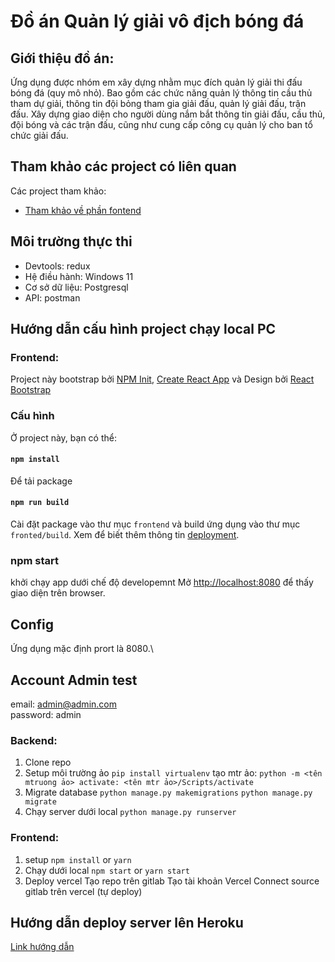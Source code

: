 # Đồ án Quản lý giải vô địch bóng đá
## Giới thiệu đồ án: 
Ứng dụng được nhóm em xây dựng nhằm mục đích quản lý giải thi đấu bóng đá (quy mô nhỏ). Bao gồm các chức năng quản lý thông tin cầu thủ tham dự giải, thông tin đội bỏng tham gia giải đấu, quản lý giải đấu, trận đấu. Xây dựng giao diện cho người dùng nắm bắt thông tin giải đấu, cầu thủ, đội bóng và các trận đấu, cũng như cung cấp công cụ quản lý cho ban tổ chức giải đấu. 
## Tham khảo các project có liên quan
Các project tham khảo:
- [Tham khảo về phần fontend](https://www.youtube.com/watch?v=pl8s9aRRZL8)
## Môi trường thực thi
- Devtools: redux
- Hệ điều hành: Windows 11
- Cơ sở dữ liệu: Postgresql
- API: postman

## Hướng dẫn cấu hình project chạy local PC
### Frontend:
Project này bootstrap bởi [NPM Init](https://docs.npmjs.com/cli/v8/commands/npm-init), [Create React App](https://github.com/facebook/create-react-app) và Design bởi [React Bootstrap](https://react-bootstrap.github.io/)
### Cấu hình
Ở project này, bạn có thể:
#### `npm install`
Để tải package
#### `npm run build`
Cài đặt package vào thư mục `frontend` và build ứng dụng vào thư mục `fronted/build`. 
Xem để biết thêm thông tin [deployment](https://facebook.github.io/create-react-app/docs/deployment).
### npm start
khởi chạy app dưới chế độ developemnt
Mở [http://localhost:8080](http://localhost:8080) để thấy giao diện trên browser.
## Config
Ứng dụng mặc định prort là 8080.\

## Account Admin test
email: admin@admin.com \
password: admin
### Backend:
1. Clone repo 
2. Setup môi trường ảo
 `pip install virtualenv` tạo mtr ảo: `python -m <tên mtruong ảo> activate: <tên mtr ảo>/Scripts/activate`
3. Migrate database
 `python manage.py makemigrations`
 `python manage.py migrate`
4. Chạy server dưới local
 `python manage.py runserver`
### Frontend:
1. setup
    `npm install` or `yarn`
2. Chạy dưới local
    `npm start` or `yarn start`
3. Deploy vercel
    Tạo repo trên gitlab
    Tạo tài khoản Vercel
    Connect source gitlab trên vercel (tự deploy)
## Hướng dẫn deploy server lên Heroku
[Link hướng dẫn](https://devcenter.heroku.com/articles/deploying-python)
